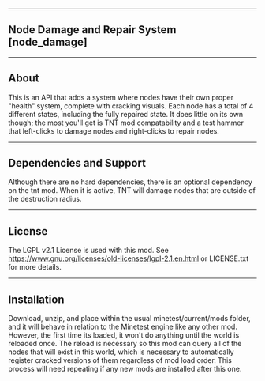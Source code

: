 -------------------------------------------------------------------------------------------------------------
Node Damage and Repair System
[node_damage]
-------------------------------------------------------------------------------------------------------------

-------------------------------------------------------------------------------------------------------------
About
-------------------------------------------------------------------------------------------------------------
This is an API that adds a system where nodes have their own proper "health" system, complete with cracking visuals. Each node has a total of 4 different states, including the fully repaired state. It does little on its own though; the most you'll get is TNT mod compatability and a test hammer that left-clicks to damage nodes and right-clicks to repair nodes.

-------------------------------------------------------------------------------------------------------------
Dependencies and Support
-------------------------------------------------------------------------------------------------------------
Although there are no hard dependencies, there is an optional dependency on the tnt mod. When it is active, TNT will damage nodes that are outside of the destruction radius.

-------------------------------------------------------------------------------------------------------------
License
-------------------------------------------------------------------------------------------------------------
The LGPL v2.1 License is used with this mod. See https://www.gnu.org/licenses/old-licenses/lgpl-2.1.en.html or LICENSE.txt for more details.

-------------------------------------------------------------------------------------------------------------
Installation
-------------------------------------------------------------------------------------------------------------
Download, unzip, and place within the usual minetest/current/mods folder, and it will behave in relation to the Minetest engine like any other mod. However, the first time its loaded, it won't do anything until the world is reloaded once. The reload is necessary so this mod can query all of the nodes that will exist in this world, which is necessary to automatically register cracked versions of them regardless of mod load order. This process will need repeating if any new mods are installed after this one.

